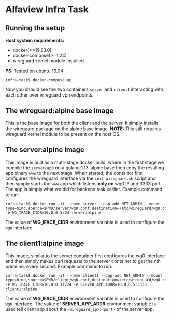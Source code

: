 # Alfaview Infra Task

## Running the setup
**Host system requirements:**
* docker(>=19.03.0)
* docker-compose(>=1.24)
* wireguard kernel module installed

**PS:** Tested on ubuntu 16.04
```
infra-task$ docker-compose up
```
Now you should see the two containers `server` and `client1` interacting with each other over wireguard vpn endpoints.

## The wireguard:alpine base image
This is the base image for both the client and the server. It simply installs the wireguard package on the alpine base image. **NOTE:** This still requires wireguard kernel module to be present on the host OS.

## The server:alpine image
This image is built as a mutli-stage docker build, where in the first stage we compile the `server/app` on a golang:1.13-alpine base then copy the resulting app binary `www` to the next stage. When started, the container first configures the wireguard interface via the `init-wireguard.sh` script and then simply starts the `www` app which listens **only on** wg0 IP and 3333 port. The app is simply what we did for backend task earlier. Example command to run:
```
infra-task$ docker run -it --name server --cap-add NET_ADMIN --mount type=bind,source=$PWD/server/wg0.conf,destination=/etc/wireguard/wg0.conf -e WG_IFACE_CIDR=10.0.0.5/24 server:alpine
```
The value of **WG_IFACE_CIDR** environment variable is used to configure the `wg0` interface.

## The client1:alpine image
This image, similar to the server container first configures the wg0 interface and then simply makes curl requests to the server container to get the nth prime no. every second. Example command to run:
```
infra-task$ docker run -it --name client1 --cap-add NET_ADMIN --mount type=bind,source=$PWD/client/wg0.conf,destination=/etc/wireguard/wg0.conf -e WG_IFACE_CIDR=10.0.0.11/24 -e SERVER_APP_ADDR=10.0.0.5:3333 client1:alpine
```
The value of **WG_IFACE_CIDR** environment variable is used to configure the `wg0` interface.
The value of **SERVER_APP_ADDR** environment variable is used tell client app about the `<wireguard_ip>:<port>` of the server app.
